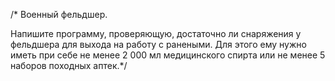 /* Военный фельдшер.

Напишите программу, проверяющую, достаточно ли снаряжения у фельдшера для выхода на работу с ранеными. 
Для этого ему нужно иметь при себе не менее  2 000 мл медицинского спирта или не менее 5 наборов походных аптек.*/